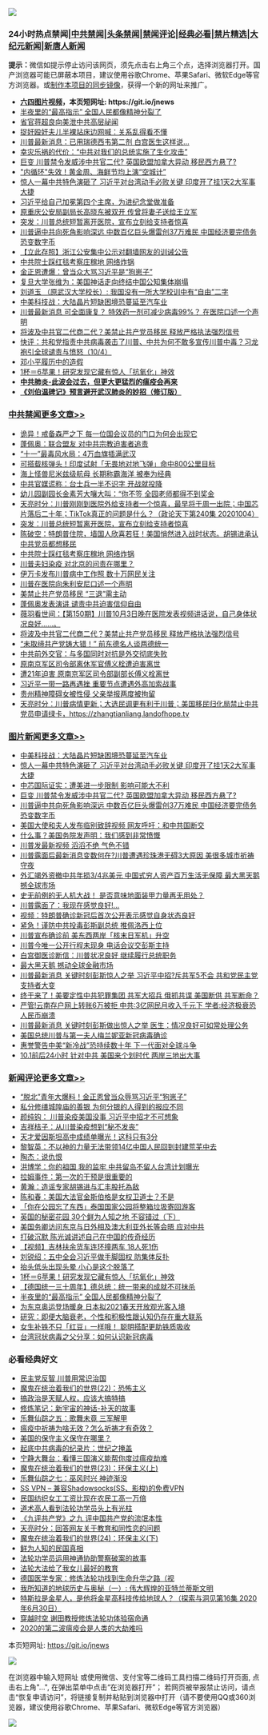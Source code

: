 ![](https://raw.githubusercontent.com/fqnews/bnews/master/64photo/fqnews-qr.jpg)

<div id="tt">
<h3>24小时热点禁闻|<a href="#%E4%B8%AD%E5%85%B1%E7%A6%81%E9%97%BB%E6%9B%B4%E5%A4%9A%E6%96%87%E7%AB%A0">中共禁闻</a>|<a href="#%E5%9B%BE%E7%89%87%E6%96%B0%E9%97%BB%E6%9B%B4%E5%A4%9A%E6%96%87%E7%AB%A0">头条禁闻</a>|<a href="#%E6%96%B0%E9%97%BB%E8%AF%84%E8%AE%BA%E6%9B%B4%E5%A4%9A%E6%96%87%E7%AB%A0">禁闻评论|<a href="#%E5%BF%85%E7%9C%8B%E7%BB%8F%E5%85%B8%E5%A5%BD%E6%96%87">经典必看|<a href="/video.md#%E7%A6%81%E7%89%87%E7%B2%BE%E9%80%89">禁片精选</a>|<a href="https://github.com/fqnews/djy/blob/master/gb/nf1351518.md#1">大纪元新闻</a>|<a href="https://github.com/fqnews/ntdtv/blob/master/gb/prog204.md#1">新唐人新闻</a></h3>
<div><b>提示：</b>微信如提示停止访问该网页，须先点击右上角三个点，选择浏览器打开。国产浏览器可能已屏蔽本项目，建议使用谷歌Chrome、苹果Safari、微软Edge等官方浏览器。或<a href="https://github.com/fqnews/bnews/blob/master/%E5%88%B6%E4%BD%9Cgit%E7%A6%81%E9%97%BB%E9%95%9C%E5%83%8F.md">制作本项目的同步镜像</a>，获得一个新的网址来推广。</div>
<ul>
<li><b><a href="http://d1.bdrive.tk/64.mp4" target="_blank">六四图片视频</a>，本页短网址: https://git.io/jnews</b></li>
<li><a href="/comments/20201004/1407995.md">半夜里的“最高指示” 全国人民都像精神分裂了</a></li>
<li><a href="/bannedvideo/20201004/1407984.md">省官蒋超良向美泄中共高层祕闻</a></li>
<li><a href="/baitai/20201004/1408045.md">捉奸殴奸夫儿半裸站床边网喊：关系乱得看不懂</a></li>
<li><a href="/cnnews/20201004/1407952.md">川普最新消息：已用瑞德西韦第二剂 白宫医生这样说…</a></li>
<li><a href="/comments/20201004/1407941.md">幸灾乐祸的代价：“中共对我们的总统实施了生化攻击”</a></li>
<li><a href="/topimagenews/20201004/1408084.md">巨变 川普禁令发威涉中共官二代? 英国欧盟加拿大异动 移民西方悬了?</a></li>
<li><a href="/finance/20201005/1408154.md">"内循环"失效！黄金周、海鲜节均上演“空城计”</a></li>
<li><a href="/topimagenews/20201005/1408122.md">惊人一幕中共特色演砸了 习近平对台湾动手必败关键 印度开了挂1天2大军事大捷</a></li>
<li><a href="/bannedvideo/20201004/1408068.md">习近平给自己加冕第四个主席，为进纪念堂做准备</a></li>
<li><a href="/cnnews/20201005/1408161.md">原重庆公安局副局长高晓东被双开 传曾将妻子送给王立军</a></li>
<li><a href="/cbnews/20201005/1408163.md">突发：川普总统短暂离开医院，宣布立刻给支持者惊喜</a></li>
<li><a href="/topimagenews/20201004/1408020.md">川普逼中共向死角影响深远 中数百亿巨头爆雷创37万难民 中国经济要完债务恐变数字币</a></li>
<li><a href="/baitai/20201005/1408098.md">【立此存照】浙江公安集中公示对翻墙网友的训诫公告</a></li>
<li><a href="/cbnews/20201005/1408153.md">中共院士踩红毯考察庄稼地 网络炸锅</a></li>
<li><a href="/cnnews/20201005/1408221.md">金正恩遭爆：曾当众大骂习近平是“狗崽子”</a></li>
<li><a href="/baitai/20201004/1408060.md">复旦大学张维为：美国神话走向终结中国公知集体崩塌</a></li>
<li><a href="/baitai/20201005/1408157.md">刘道玉 （原武汉大学校长）: 我国没有一所大学校训中有“自由”二字</a></li>
<li><a href="/topimagenews/20201005/1408141.md">中美科技战：大陆晶片短缺困境恐蔓延至汽车业</a></li>
<li><a href="/cnnews/20201004/1408085.md">川普最新消息 可全面康复？ 特效药一剂可减少病毒99%？ 在医院口述一个声明</a></li>
<li><a href="/cbnews/20201004/1407953.md">将波及中共官二代商二代？美禁止共产党员移民 释放严格执法强烈信号</a></li>
<li><a href="/bannedvideo/20201004/1408079.md">快评：共和党指责中共病毒袭击了川普、中共为何不敢多宣传川普中毒？习龙袍引全球谴责与愤怒（10/4）</a></li>
<li><a href="/cnnews/20201004/1407928.md">邓小平履历中的造假</a></li>
<li><a href="/comments/20201004/1408050.md">1杯＝6苹果！研究发现它藏有惊人「抗氧化」神效</a></li>
<li><b><a href="/comments/20200211/1275071.md" target="_blank">中共肺炎-此波会过去，但更大更猛烈的瘟疫会再来</a></b></li>
<li><b><a href="/comments/20200207/1272816.md" target="_blank">《刘伯温碑记》预言避开武汉肺炎的妙招（修订版）</a></b></li>
</ul>
</div>

<div class="catlist">
<h3><a href="/cbnews/" target="_blank">中共禁闻</a><span><a href="/cbnews/" target="_blank" rel="nofollow">更多文章>></a></span></h3>
<ul>
<li><a href="/cbnews/20201005/1408344.md" target="_blank">诡异！戒备森严之下 每一位国会议员的门口为何会出现它</a></li>
<li><a href="/cbnews/20201005/1408307.md" target="_blank">蓬佩奥：联合盟友 对中共宗教迫害者追责</a></li>
<li><a href="/cbnews/20201005/1408304.md" target="_blank">“十一”最毒风水局：4万血旗插满武汉</a></li>
<li><a href="/cbnews/20201005/1408286.md" target="_blank">可搭载核弹头！印度试射「无畏地对地飞弹」命中800公里目标</a></li>
<li><a href="/cbnews/20201005/1408266.md" target="_blank">海上怪兽尼米兹级航母 长期称霸海洋 被奉为经典</a></li>
<li><a href="/cbnews/20201005/1408239.md" target="_blank">中共官媒谎称：台士兵一半不识字 开战就投降</a></li>
<li><a href="/cbnews/20201005/1408238.md" target="_blank">幼儿园副园长金素芳大嚷大叫：“你不签 全园老师都得不到奖金</a></li>
<li><a href="/cbnews/20201005/1408193.md" target="_blank">天亮时分：川普刚刚到医院外给支持者一个惊喜，最早将于周一出院；中国芯片落后二十年；TikTok真正的问题是什么？（政论天下第240集 20201004）</a></li>
<li><a href="/cbnews/20201005/1408163.md" target="_blank">突发：川普总统短暂离开医院，宣布立刻给支持者惊喜</a></li>
<li><a href="/cbnews/20201005/1408169.md" target="_blank">陈破空：特朗普住院，墙国人欣喜若狂！美国悄然进入战时状态。胡锡进承认中共党员都想移民</a></li>
<li><a href="/cbnews/20201005/1408153.md" target="_blank">中共院士踩红毯考察庄稼地 网络炸锅</a></li>
<li><a href="/cbnews/20201005/1408118.md" target="_blank">川普夫妇染疫 对北京的问责在哪里？</a></li>
<li><a href="/cbnews/20201005/1408097.md" target="_blank">伊万卡发布川普病中工作照 数十万网民关注</a></li>
<li><a href="/cbnews/20201004/1408091.md" target="_blank">川普在医院向朱利安尼口述一个声明</a></li>
<li><a href="/cbnews/20201004/1408019.md" target="_blank">美禁止共产党员移民 “三退”需主动</a></li>
<li><a href="/cbnews/20201004/1408018.md" target="_blank">蓬佩奥发表演讲 谴责中共迫害信仰自由</a></li>
<li><a href="/cbnews/20201004/1407993.md" target="_blank">薇羽看世间：【第150期】川普10月3日晚在医院发表视频讲话说，自己身体状况良好……。</a></li>
<li><a href="/cbnews/20201004/1407953.md" target="_blank">将波及中共官二代商二代？美禁止共产党员移民 释放严格执法强烈信号</a></li>
<li><a href="/cbnews/20201004/1407896.md" target="_blank">“未取缔共产党铸大错！” 前东德名人谈两德统一</a></li>
<li><a href="/cbnews/20201004/1407895.md" target="_blank">中共前外交官：与多国同时对抗是外交彻底失败</a></li>
<li><a href="/cbnews/20201004/1407817.md" target="_blank">原南京军区司令部离休军官傅义栓遭迫害离世</a></li>
<li><a href="/cbnews/20201004/1407815.md" target="_blank">遭21年迫害 原南京军区司令部副部长傅义栓离世</a></li>
<li><a href="/cbnews/20201004/1407792.md" target="_blank">习近平一带一路再遇挫 重要节点遭遇外高加索战事</a></li>
<li><a href="/cbnews/20201004/1407791.md" target="_blank">贵州精神障碍女被性侵 父亲举报两度被拘留</a></li>
<li><a href="/cbnews/20201004/1407790.md" target="_blank">天亮时分：川普病情更新；大选民调更有利于川普；美国移民归化局禁止中共党员申请绿卡，https://zhangtianliang.landofhope.tv</a></li>

</ul>
</div>
<div class="catlist">
<h3><a href="/topimagenews/" target="_blank">图片新闻</a><span><a href="/topimagenews/" target="_blank" rel="nofollow">更多文章>></a></span></h3>
<ul>
<li><a href="/topimagenews/20201005/1408141.md" target="_blank">中美科技战：大陆晶片短缺困境恐蔓延至汽车业</a></li>
<li><a href="/topimagenews/20201005/1408122.md" target="_blank">惊人一幕中共特色演砸了 习近平对台湾动手必败关键 印度开了挂1天2大军事大捷</a></li>
<li><a href="/topimagenews/20201005/1408112.md" target="_blank">中芯国际证实：遭美进一步限制 影响可能大不利</a></li>
<li><a href="/topimagenews/20201004/1408084.md" target="_blank">巨变 川普禁令发威涉中共官二代? 英国欧盟加拿大异动 移民西方悬了?</a></li>
<li><a href="/topimagenews/20201004/1408020.md" target="_blank">川普逼中共向死角影响深远 中数百亿巨头爆雷创37万难民 中国经济要完债务恐变数字币</a></li>
<li><a href="/topimagenews/20201004/1407911.md" target="_blank">美国大使和夫人发布临别致辞视频 网友呼吁：和中共国断交</a></li>
<li><a href="/topimagenews/20201004/1407894.md" target="_blank">什么事？美国务院发声明：我们感到非常愤慨</a></li>
<li><a href="/topimagenews/20201004/1407786.md" target="_blank">川普发最新视频 滔滔不绝 气色不错</a></li>
<li><a href="/topimagenews/20201004/1407663.md" target="_blank">川普露面后最新消息变数何在?川普遭遇珍珠港无碍3大原因 美很多城市祈祷守夜</a></li>
<li><a href="/topimagenews/20201003/1407569.md" target="_blank">外汇竭外资撤中共年损3/4兆美元 中国式穷人资产百万生活无保障 最大黑天鹅撼全球市场</a></li>
<li><a href="/topimagenews/20201003/1407483.md" target="_blank">史无前例的无人机大战！ 是否意味地面装甲力量再无用处？</a></li>
<li><a href="/topimagenews/20201003/1407316.md" target="_blank">川普露面了：我现在感觉良好!…</a></li>
<li><a href="/topimagenews/20201003/1407290.md" target="_blank">视频：特朗普确诊新冠后首次公开表示感觉自身状态良好</a></li>
<li><a href="/comments/20201003/1407282.md" target="_blank">紧急！谨防中共投毒彭斯副总统 推佩洛西上位</a></li>
<li><a href="/topimagenews/20201003/1407238.md" target="_blank">川普宣布确诊前 美东西两岸「核末日军机」升空</a></li>
<li><a href="/topimagenews/20201003/1407223.md" target="_blank">川普今唯一公开行程未现身 电话会议交彭斯主持</a></li>
<li><a href="/topimagenews/20201003/1407179.md" target="_blank">白宫御医诊断信：川普状况良好 继续履行总统职务</a></li>
<li><a href="/topimagenews/20201003/1407178.md" target="_blank">最大黑天鹅 撼动全球金融市场</a></li>
<li><a href="/topimagenews/20201002/1407101.md" target="_blank">川普最新消息 关键时刻彭斯惊人之举 习近平中招?斥共军5不会 共和党民主党支持者大变</a></li>
<li><a href="/topimagenews/20201002/1407045.md" target="_blank">终于来了！美要定性中共犯罪集团 共军大招兵 俄抓共谍 美国断供 共军断命？</a></li>
<li><a href="/topimagenews/20201002/1406986.md" target="_blank">严管!云南存户网上转账6万被拒 中共:3亿网民月收入千元下 学者:经济极衰恐人民币崩溃</a></li>
<li><a href="/topimagenews/20201002/1406915.md" target="_blank">川普最新消息 关键时刻彭斯做出惊人之举 医生：情况良好可如常处理公务</a></li>
<li><a href="/topimagenews/20201002/1406869.md" target="_blank">美国总统川普与第一夫人梅兰妮亚新冠病毒确诊</a></li>
<li><a href="/topimagenews/20201001/1406565.md" target="_blank">惠誉警告中美“新冷战”恐持续数十年 下一代面对全球斗争</a></li>
<li><a href="/topimagenews/20201001/1406564.md" target="_blank">10.1前后24小时 针对中共 美国来个划时代 两岸三地出大事</a></li>

</ul>
</div>
<div class="catlist">
<h3><a href="/comments/" target="_blank">新闻评论</a><span><a href="/comments/" target="_blank" rel="nofollow">更多文章>></a></span></h3>
<ul>
<li><a href="/comments/20201005/1408326.md" target="_blank">“脱北”青年大爆料！金正恩曾当众辱骂习近平“狗崽子”</a></li>
<li><a href="/comments/20201005/1408315.md" target="_blank">私分修缮城隍庙的善银 为何分银的人得到的报应不同</a></li>
<li><a href="/comments/20201005/1408250.md" target="_blank">颜纯钩： 川普染疫美国没事 习近平中招才不可想象</a></li>
<li><a href="/comments/20201005/1408249.md" target="_blank">吉祥桔子：从川普染疫想到“秘不发丧”</a></li>
<li><a href="/comments/20201005/1408231.md" target="_blank">天才爱因斯坦高中成绩单曝光！这科只有3分</a></li>
<li><a href="/comments/20201005/1408216.md" target="_blank">黎智英：不以神的力量无法带领14亿中国人民回到封建荒芜中去</a></li>
<li><a href="/comments/20201005/1408215.md" target="_blank">陶杰：说仇恨</a></li>
<li><a href="/comments/20201005/1408214.md" target="_blank">洪博学：你的祖国 我的监牢 中共留岛不留人台湾计划曝光</a></li>
<li><a href="/comments/20201005/1408213.md" target="_blank">拉姆事件：第一次的干预是很重要的</a></li>
<li><a href="/comments/20201005/1408198.md" target="_blank">黄瀚：造谣专家胡锡进与汇丰股托為敌</a></li>
<li><a href="/comments/20201005/1408197.md" target="_blank">陈和春：美国大法官金斯伯格是女权卫道士？不是</a></li>
<li><a href="/comments/20201005/1408164.md" target="_blank">「你在公园忘了东西」泰国国家公园将整箱垃圾寄回游客</a></li>
<li><a href="/comments/20201005/1408151.md" target="_blank">英国的秘密花园 30个鲜为人知之地 不容错过（下）</a></li>
<li><a href="/comments/20201005/1408140.md" target="_blank">美国务卿访问东京与日外相及澳大利亚外长等会晤 应对中共</a></li>
<li><a href="/comments/20201004/1408090.md" target="_blank">打破沉默 陈光诚讲述自己在中国的传奇经历</a></li>
<li><a href="/comments/20201004/1408067.md" target="_blank">【视频】吉林扶余货车连环撞两车 18人死1伤</a></li>
<li><a href="/comments/20201004/1408052.md" target="_blank">刘锐绍：五中全会习近平做手脚固权 防集体反扑</a></li>
<li><a href="/comments/20201004/1408051.md" target="_blank">抬头低头出现头晕 小心是这个脱落了</a></li>
<li><a href="/comments/20201004/1408050.md" target="_blank">1杯＝6苹果！研究发现它藏有惊人「抗氧化」神效</a></li>
<li><a href="/comments/20201004/1408022.md" target="_blank">【德国统一三十周年】德总统：统一带来的成就不可抹杀</a></li>
<li><a href="/comments/20201004/1407995.md" target="_blank">半夜里的“最高指示” 全国人民都像精神分裂了</a></li>
<li><a href="/comments/20201004/1407966.md" target="_blank">为东京奥运登场暖身 日本拟2021春天开放观光客入境</a></li>
<li><a href="/comments/20201004/1407946.md" target="_blank">研究：即便大脑衰老，个性和积极性跟认知仍存在重大联系</a></li>
<li><a href="/comments/20201004/1407945.md" target="_blank">女生补铁不只「红豆」一样哦！ 聪明搭配更助铁质吸收</a></li>
<li><a href="/comments/20201004/1407944.md" target="_blank">台湾冠状病毒之父分享：如何认识新冠病毒</a></li>

</ul>
</div>

<div class="catlist">
<h3>必看经典好文</h3>
<ul>
<li><a href="/comments/20200621/1348236.md" target="_blank">民主党反智 川普用常识治国</a></li>
<li><a href="/comments/20180804/981524.md" target="_blank">魔鬼在统治着我们的世界(22)：恐怖主义</a></li>
<li><a href="/comments/20200814/1379994.md" target="_blank">搞政治是天赋人权，应该大搞特搞</a></li>
<li><a href="/comments/20190418/1115565.md" target="_blank">修炼笔记：新宇宙的神话-补天的故事</a></li>
<li><a href="/tculture/20170715/791820.md" target="_blank">乐舞仙踪之五：歌舞未竟 三军解甲</a></li>
<li><a href="/comments/20200502/1322275.md" target="_blank">瘟疫中祈祷为啥无效？怎么祈祷才有奇效？</a></li>
<li><a href="/lifebaike/20200520/1331379.md" target="_blank">美国的保守主义保守在哪里？</a></li>
<li><a href="/comments/20200702/1354076.md" target="_blank">起底中共病毒的纪录片：世纪之掩盖</a></li>
<li><a href="/comments/20200527/1273654.md" target="_blank">宁静大舞台：看懂三国演义能帮你度过瘟疫劫难</a></li>
<li><a href="/ssgc/20180904/993719.md" target="_blank">魔鬼在统治着我们的世界(23)：环保主义(上)</a></li>
<li><a href="/tculture/20190101/792550.md" target="_blank">乐舞仙踪之七：巫风时兴 神迹渐没</a></li>
<li><a href="/comments/20191231/1250654.md" target="_blank">SS VPN &#8211; 兼容Shadowsocks(SS、影梭)的免费VPN</a></li>
<li><a href="/lifebaike/20200515/1328783.md" target="_blank">民国纺织女工工资比现在农民工高一万倍</a></li>
<li><a href="/comments/20200227/1284657.md" target="_blank">道术高人看到法轮功学员头上有光柱</a></li>
<li><a href="/bookonline/20131116/201045.md" target="_blank">《九评共产党》之九 评中国共产党的流氓本性</a></li>
<li><a href="/cbnews/20200916/1397196.md" target="_blank">天亮时分：回答网友关于教育和同性恋的问题</a></li>
<li><a href="/cbnews/20180907/994846.md" target="_blank">魔鬼在统治着我们的世界(24)：环保主义(下)</a></li>
<li><a href="/comments/20200926/1403589.md" target="_blank">鲜为人知的民国真相</a></li>
<li><a href="/cbnews/20170626/780479.md" target="_blank">法轮功学员运用神通协助警察破案的故事</a></li>
<li><a href="/cbnews/20200516/1329218.md" target="_blank">法轮大法给了我女儿最好的教育</a></li>
<li><a href="/comments/20200607/783186.md" target="_blank">德国医学专家：修炼法轮功找到生命升华之路（视</a></li>
<li><a href="/tculture/xiulian/20170611/772817.md" target="_blank">我所知道的地球历史与奥秘（一）: 伟大辉煌的亚特兰蒂斯文明</a></li>
<li><a href="/comments/20200712/1359460.md" target="_blank">特斯拉是金星人，是他将金星高科技传给地球人？（探索与洞见第16集 2020年6月30日）</a></li>
<li><a href="/comments/20200511/1322384.md" target="_blank">穿越时空 谢田教授修炼法轮功体验宿命通</a></li>
<li><a href="/comments/20200712/1359432.md" target="_blank">2020的第二波瘟疫会是人类的大劫难吗</a></li>

</ul>
</div>

本页短网址: https://git.io/jnews

![](https://raw.githubusercontent.com/fqnews/bnews/master/64photo/fqnews-qr.jpg)

在浏览器中输入短网址 或使用微信、支付宝等二维码工具扫描二维码打开页面, 点击右上角"...", 在弹出菜单中点击“在浏览器打开”； 若网页被举报禁止访问，请点击“恢复申请访问”，将链接复制并粘贴到浏览器中打开（请不要使用QQ或360浏览器，建议使用谷歌Chrome、苹果Safari、微软Edge等官方浏览器）

![](https://raw.githubusercontent.com/fqnews/bnews/master/64photo/wx.jpg)